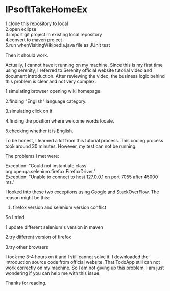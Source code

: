 # IPsoftTakeHomeEx

1.clone this repository to local  
2.open eclipse  
3.import git project in existing local repository  
4.convert to maven project  
5.run whenVisitingWikipedia.java file as JUnit test  

Then it should work.  


Actually, I cannot have it running on my machine.
Since this is my first time using serenity, I referred to Serenity official website tutorial video and document introduction.
After reviewing the video, the business logic behind this problem is clear and not very complex. 

1.simulating browser opening wiki homepage.  

2.finding "English" language category.

3.simulating click on it.  

4.finding the position where welcome words locate. 
 
5.checking whether it is English.  

To be honest, I learned a lot from this tutorial process. This coding process took around 30 minutes.
However, my test can not be running. 

The problems I met were:

Exception: "Could not instantiate class org.openqa.selenium.firefox.FirefoxDriver."  
Exception: "Unable to connect to host 127.0.0.1 on port 7055 after 45000 ms."  

I looked into these two exceptions using Google and StackOverFlow. The reason might be this:  
1. firefox version and selenium version conflict  

So I tried

1.update different selenium's version in maven

2.try different version of firefox  

3.try other browsers  

I took me 3-4 hours on it and I still cannot solve it. I downloaded the introduction source code from official website. 
That TodoApp still can not work correctly on my machine.
So I am not giving up this problem, I am just wondering if you can help me with this issue.  

Thanks for reading.



